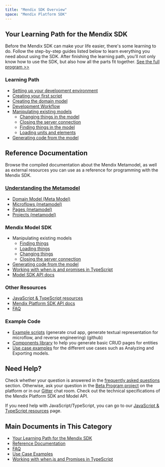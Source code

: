 ```yaml
---
title: "Mendix SDK Overview"
space: "Mendix Platform SDK"
---
```

## Your Learning Path for the Mendix SDK

Before the Mendix SDK can make your life easier, there's some learning to do. Follow the step-by-step guides listed below to learn everything you need about using the SDK. After finishing the learning path, you'll not only know how to use the SDK, but also how all the parts fit together. [See the full program >>](your-learning-path-for-the-mendix-sdk)

### Learning Path

*   [Setting up your development environment](setting-up-your-development-environment)
*   [Creating your first script](creating-your-first-script)
*   [Creating the domain model](creating-the-domain-model)
*   [Development Workflow](development-workflow)
*   [Manipulating existing models](manipulating-existing-models)
    *   [Changing things in the model](changing-things-in-the-model)
    *   [Closing the server connection](closing-the-server-connection)
    *   [Finding things in the model](finding-things-in-the-model)
    *   [Loading units and elements](loading-units-and-elements)
*   [Generating code from the model](generating-code-from-the-model)

## Reference Documentation

Browse the compiled documentation about the Mendix Metamodel, as well as external resources you can use as a reference for programming with the Mendix SDK.

### [Understanding the Metamodel](understanding-the-metamodel)

*   [Domain Model (Meta Model)](domain-model-metamodel)
*   [Microflows (metamodel)](microflows-metamodel)
*   [Pages (metamodel)](pages-metamodel)
*   [Projects (metamodel)](projects-metamodel)

### Mendix Model SDK

*   Manipulating existing models
    *   [Finding things](finding-things-in-the-model)
    *   [Loading things](loading-units-and-elements)
    *   [Changing things](changing-things-in-the-model)
    *   [Closing the server connection](closing-the-server-connection)
*   [Generating code from the model](generating-code-from-the-model)
*   [Working with when.js and promises in TypeScript](working-with-when.js-and-promises-in-typescript)
*   [Model SDK API docs](https://apidocs.mendix.com/modelsdk/latest/index.html)

### Other Resources

*   [JavaScript & TypeScript resources](javascript-typescript-resources)
*   [Mendix Platform SDK API docs](https://apidocs.mendix.com/platformsdk/latest/)
*   [FAQ](faq)

### Example Code

*   [Example scripts](https://github.com/mendix/mendixplatformsdk-examples) (generate crud app, generate textual representation for microflow, and reverse engineering) (github)
*   [Components library](https://github.com/mendix/mendixmodelcomponents) to help you generate basic CRUD pages for entities
*   [Use case examples](use-case-examples) for the different use cases such as Analyzing and Exporting models.

## Need Help?

Check whether your question is answered in the [frequently asked questions](faq) section. Otherwise, ask your question in the [Beta Program project](https://sprintr.home.mendix.com/link/project/5d2b2ddb-5cdb-479f-b8de-0bf1e883356a) on the platform or in our [Gitter](https://gitter.im/mendix/mendixplatformsdk) chat room. Check out the technical specifications of the Mendix Platform SDK and Model API.

If you need help with JavaScript/TypeScript, you can go to our [JavaScript & TypeScript resources](javascript-typescript-resources) page.

## Main Documents in This Category

* [Your Learning Path for the Mendix SDK](your-learning-path-for-the-mendix-sdk)
* [Reference Documentation](reference-documentation)
* [FAQ](faq)
* [Use Case Examples](use-case-examples)
* [Working with when.js and Promises in TypeScript](working-with-when.js-and-promises-in-typescript)
